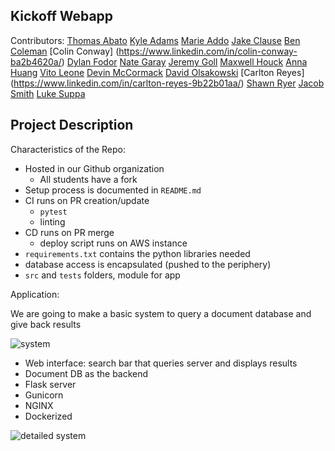 ## Kickoff Webapp

Contributors: 
    [Thomas Abato](https://www.linkedin.com/in/thomasabato/)
    [Kyle Adams](https://www.linkedin.com/in/kyleadams12/)
    [Marie Addo](https://www.linkedin.com/in/marie-stella-0779a417b/)
    [Jake Clause](https://www.linkedin.com/in/jake-clause-56396a252/)
    [Ben Coleman](https://www.linkedin.com/in/moraviancoleman/)
    [Colin Conway] (https://www.linkedin.com/in/colin-conway-ba2b4620a/)
    [Dylan Fodor](https://www.linkedin.com/in/dylan-fodor/)
    [Nate Garay](https://www.linkedin.com/in/nathan-garay-642709252/)
    [Jeremy Goll](https://www.linkedin.com/in/jeremy-goll-85b699253/)
    [Maxwell Houck](www.linkedin.com/in/maxwell-houck-90750a239/)
    [Anna Huang](https://www.linkedin.com/in/anna-huang-73b9b4252/)
    [Vito Leone](https://www.linkedin.com/in/vito-leone/)
    [Devin McCormack](https://www.linkedin.com/in/devin-mccormack-6a8214226/)
    [David Olsakowski](https://www.linkedin.com/in/david-olsakowski-096144257/)
    [Carlton Reyes] (https://www.linkedin.com/in/carlton-reyes-9b22b01aa/)
    [Shawn Ryer](https://www.linkedin.com/in/shawn-ryer-914354227/)
    [Jacob Smith](https://www.linkedin.com/in/jacob-smith-a12842205/)
    [Luke Suppa](https://www.linkedin.com/in/luke-suppa-593b0b254/) 


## Project Description

Characteristics of the Repo:

* Hosted in our Github organization
   * All students have a fork
* Setup process is documented in `README.md`
* CI runs on PR creation/update
  * `pytest`
  * linting
* CD runs on PR merge
  * deploy script runs on AWS instance
* `requirements.txt` contains the python libraries needed
* database access is encapsulated (pushed to the periphery)
* `src` and `tests` folders, module for app

Application:

We are going to make a basic system to query a document database
and give back results

![system](https://i.ibb.co/ccmj6YK/52c0e1d0a08f.png)  

* Web interface: search bar that queries server and displays results
* Document DB as the backend
* Flask server
* Gunicorn
* NGINX
* Dockerized

![detailed system](https://i.ibb.co/X5svbqF/28e27cd1280e.png)


